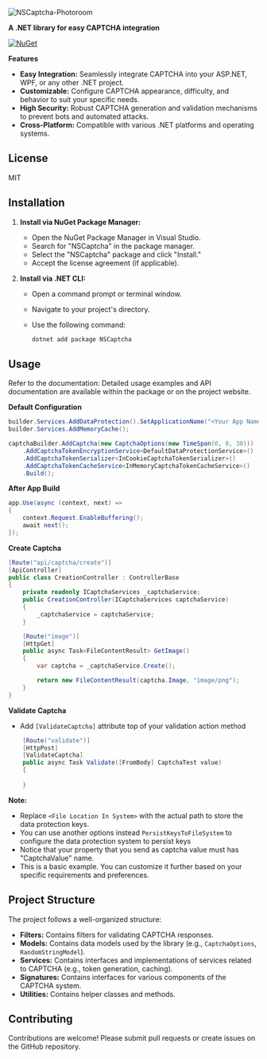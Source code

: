 ![NSCaptcha-Photoroom](https://github.com/user-attachments/assets/b0bd4a7d-fd07-438e-9e59-b17dae8e4eaf)

**A .NET library for easy CAPTCHA integration**

[![NuGet](https://img.shields.io/nuget/v/NSCaptcha.svg)](https://www.nuget.org/packages/NSCaptcha)

**Features**

* **Easy Integration:** Seamlessly integrate CAPTCHA into your ASP.NET, WPF, or any other .NET project.
* **Customizable:** Configure CAPTCHA appearance, difficulty, and behavior to suit your specific needs.
* **High Security:** Robust CAPTCHA generation and validation mechanisms to prevent bots and automated attacks.
* **Cross-Platform:** Compatible with various .NET platforms and operating systems.

## License

MIT

## Installation

1. **Install via NuGet Package Manager:**
   - Open the NuGet Package Manager in Visual Studio.
   - Search for "NSCaptcha" in the package manager.
   - Select the "NSCaptcha" package and click "Install."
   - Accept the license agreement (if applicable).

2. **Install via .NET CLI:**
   - Open a command prompt or terminal window.
   - Navigate to your project's directory.
   - Use the following command:
     
     ```bash
     dotnet add package NSCaptcha
     ```
## Usage

Refer to the documentation: Detailed usage examples and API documentation are available within the package or on the project website.

 **Default Configuration**

```csharp
builder.Services.AddDataProtection().SetApplicationName("<Your App Name>").PersistKeysToFileSystem(new DirectoryInfo(Path.Combine("<File Location In System>")));
builder.Services.AddMemoryCache();

captchaBuilder.AddCaptcha(new CaptchaOptions(new TimeSpan(0, 0, 30)))
    .AddCaptchaTokenEncryptionService<DefaultDataProtectionService>()
    .AddCaptchaTokenSerializer<InCookieCaptchaTokenSerializer>()
    .AddCaptchaTokenCacheService<InMemoryCaptchaTokenCacheService>()
    .Build();
````

**After App Build**
```csharp
app.Use(async (context, next) =>
{
    context.Request.EnableBuffering();
    await next();
});
````
**Create Captcha**
```csharp
[Route("api/captcha/create")]
[ApiController]
public class CreationController : ControllerBase
{
    private readonly ICaptchaServices _captchaService;
    public CreationController(ICaptchaServices captchaService)
    {
        _captchaService = captchaService;
    }

    [Route("image")]
    [HttpGet]
    public async Task<FileContentResult> GetImage()
    {
        var captcha = _captchaService.Create();

        return new FileContentResult(captcha.Image, "image/png");
    }
}
````
**Validate Captcha**
* Add `[ValidateCaptcha]` attribute top of your validation action method 
```csharp
    [Route("validate")]
    [HttpPost]
    [ValidateCaptcha]
    public async Task Validate([FromBody] CaptchaTest value)
    {
        
    }
````
**Note:**

* Replace `<File Location In System>` with the actual path to store the data protection keys.
* You can use another options instead `PersistKeysToFileSystem` to configure the data protection system to persist keys
* Notice that your property that you send as captcha value must has "CaptchaValue" name.
* This is a basic example. You can customize it further based on your specific requirements and preferences.

## Project Structure

The project follows a well-organized structure:

* **Filters:** Contains filters for validating CAPTCHA responses.
* **Models:** Contains data models used by the library (e.g., `CaptchaOptions`, `RandomStringModel`).
* **Services:** Contains interfaces and implementations of services related to CAPTCHA (e.g., token generation, caching).
* **Signatures:** Contains interfaces for various components of the CAPTCHA system.
* **Utilities:** Contains helper classes and methods.

## Contributing

Contributions are welcome! Please submit pull requests or create issues on the GitHub repository.
